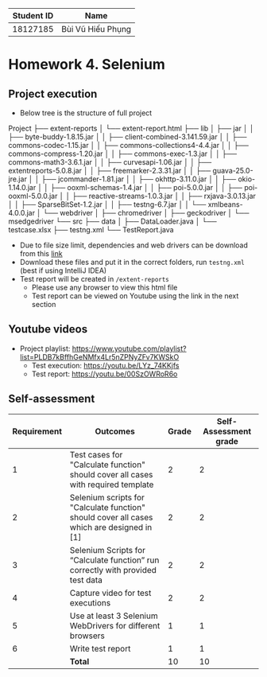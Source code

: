 | **Student ID** | **Name**          |
| -------------- | ----------------- |
| 18127185       | Bùi Vũ Hiếu Phụng |



# Homework 4. Selenium

## Project execution

- Below tree is the structure of full project

Project
├── extent-reports
│   └── extent-report.html
├── lib
│   ├── jar
│   │   ├── byte-buddy-1.8.15.jar
│   │   ├── client-combined-3.141.59.jar
│   │   ├── commons-codec-1.15.jar
│   │   ├── commons-collections4-4.4.jar
│   │   ├── commons-compress-1.20.jar
│   │   ├── commons-exec-1.3.jar
│   │   ├── commons-math3-3.6.1.jar
│   │   ├── curvesapi-1.06.jar
│   │   ├── extentreports-5.0.8.jar
│   │   ├── freemarker-2.3.31.jar
│   │   ├── guava-25.0-jre.jar
│   │   ├── jcommander-1.81.jar
│   │   ├── okhttp-3.11.0.jar
│   │   ├── okio-1.14.0.jar
│   │   ├── ooxml-schemas-1.4.jar
│   │   ├── poi-5.0.0.jar
│   │   ├── poi-ooxml-5.0.0.jar
│   │   ├── reactive-streams-1.0.3.jar
│   │   ├── rxjava-3.0.13.jar
│   │   ├── SparseBitSet-1.2.jar
│   │   ├── testng-6.7.jar
│   │   └── xmlbeans-4.0.0.jar
│   └── webdriver
│       ├── chromedriver
│       ├── geckodriver
│       └── msedgedriver
└── src
    ├── data
    │   ├── DataLoader.java
    │   └── testcase.xlsx
    ├── testng.xml
    └── TestReport.java



* Due to file size limit, dependencies and web drivers can be download from this [link](https://drive.google.com/drive/folders/1ID_a4ZGzbs-b9skZ0CuttkGKPD7iwb44?usp=sharing)
* Download these files and put it in the correct folders, run `testng.xml` (best if using IntelliJ IDEA)
* Test report will be created in `/extent-reports`
  * Please use any browser to view this html file
  * Test report can be viewed on Youtube using the link in the next section



## Youtube videos

* Project playlist: https://www.youtube.com/playlist?list=PLDB7kBffhGeNMfx4Lr5nZPNyZFv7KWSkO
  * Test execution: https://youtu.be/LYz_74KKjfs
  * Test report: https://youtu.be/00SzOWRoR6o



## Self-assessment

| **Requirement** | **Outcomes**                                                 | **Grade** | **Self-Assessment grade** |
| --------------- | ------------------------------------------------------------ | --------- | ------------------------- |
| 1               | Test cases for "Calculate function" should cover all cases with required template | 2         | 2                         |
| 2               | Selenium scripts for "Calculate function" should cover all cases which are designed in [1] | 2         | 2                         |
| 3               | Selenium Scripts for “Calculate function” run correctly with provided test data | 2         | 2                         |
| 4               | Capture video for test executions                            | 2         | 2                         |
| 5               | Use at least 3 Selenium WebDrivers for different browsers    | 1         | 1                         |
| 6               | Write test report                                            | 1         | 1                         |
|                 | **Total**                                                    | 10        | 10                        |


